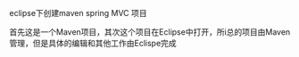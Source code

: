 eclipse下创建maven spring MVC 项目

首先这是一个Maven项目，其次这个项目在Eclipse中打开，所i总的项目由Maven管理，但是具体的编辑和其他工作由Eclispe完成